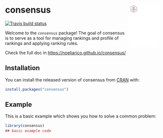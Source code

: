 # consensus <img src='man/figures/logo.svg' align="right" height="139" />

<!-- badges: start -->
[![Travis build status](https://travis-ci.org/noeliarico/consensus.svg?branch=master)](https://travis-ci.org/noeliarico/consensus)
<!-- badges: end -->

Welcome to the `consensus` package! The goal of consensus is to serve as a tool for managing rankings and profile of rankings and applying ranking rules.

Check the full doc in https://noeliarico.github.io/consensus/

## Installation

You can install the released version of consensus from [CRAN](https://CRAN.R-project.org) with:

``` r
install.packages("consensus")
```

## Example

This is a basic example which shows you how to solve a common problem:

``` r
library(consensus)
## basic example code
```

